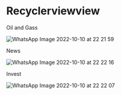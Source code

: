 # Recyclerviewview
  
  Oil and Gass
  
![WhatsApp Image 2022-10-10 at 22 21 59](https://user-images.githubusercontent.com/66054174/194964299-261531d9-bf5a-4ff8-942e-60096dbc1aae.jpeg)


  News
  
![WhatsApp Image 2022-10-10 at 22 22 16](https://user-images.githubusercontent.com/66054174/194964623-7523be41-ad21-4328-884b-d988e52bf3af.jpeg)


  Invest
  
![WhatsApp Image 2022-10-10 at 22 22 07](https://user-images.githubusercontent.com/66054174/194964644-883804e1-a692-4fd3-8838-93e8ed1be156.jpeg)
